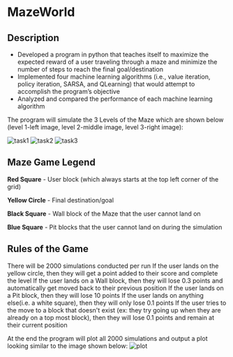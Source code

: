 # MazeWorld
## Description

- Developed a program in python that teaches itself to maximize the expected reward of a user traveling through a maze and minimize the number of steps to reach the final goal/destination
- Implemented four machine learning algorithms (i.e., value iteration, policy iteration, SARSA, and QLearning) that would attempt to accomplish the program’s objective 
- Analyzed and compared the performance of each machine learning algorithm 


The program will simulate the 3 Levels of the Maze which are shown below (level 1-left image, level 2-middle image, level 3-right image):

![task1](https://user-images.githubusercontent.com/35521547/119211671-90ee0e80-ba81-11eb-8522-a5caacbf1aad.png)
![task2](https://user-images.githubusercontent.com/35521547/119211674-93e8ff00-ba81-11eb-965f-c3737abad32d.png)
![task3](https://user-images.githubusercontent.com/35521547/119211677-96e3ef80-ba81-11eb-88a9-a01d7de9aeaa.png)

## Maze Game Legend

**Red Square** - User block (which always starts at the top left corner of the grid)

**Yellow Circle** - Final destination/goal

**Black Square** - Wall block of the Maze that the user cannot land on

**Blue Square** - Pit blocks that the user cannot land on during the simulation

## Rules of the Game

There will be 2000 simulations conducted per run
If the user lands on the yellow circle, then they will get a point added to their score and complete the level
If the user lands on a Wall block, then they will lose 0.3 points and automatically get moved back to their previous position
If the user lands on a Pit block, then they will lose 10 points 
If the user lands on anything else(i.e. a white square), then they will only lose 0.1 points
If the user tries to the move to a block that doesn't exist (ex: they try going up when they are already on a top most block), then they will lose 0.1 points and remain at their current position

At the end the program will plot all 2000 simulations and output a plot looking similar to the image shown below:
![plot](https://user-images.githubusercontent.com/35521547/119214208-08786980-ba93-11eb-8a6c-6efe09e8f31b.png)














